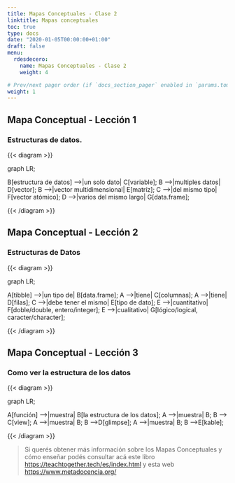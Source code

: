 ```yaml
---
title: Mapas Conceptuales - Clase 2
linktitle: Mapas conceptuales
toc: true
type: docs
date: "2020-01-05T00:00:00+01:00"
draft: false
menu:
  rdesdecero:
    name: Mapas Conceptuales - Clase 2
    weight: 4

# Prev/next pager order (if `docs_section_pager` enabled in `params.toml`)
weight: 1
---
```



## Mapa Conceptual - Lección 1
### Estructuras de datos. 


{{< diagram >}}

graph LR;

B[estructura de datos] -->|un solo dato| C[variable]; 
B -->|multiples datos| D[vector]; 
B -->|vector multidimensional| E[matríz];
C -->|del mismo tipo| F[vector atómico];
D -->|varios del mismo largo| G[data.frame];

{{< /diagram >}}

## Mapa Conceptual - Lección 2
### Estructuras de Datos

{{< diagram >}}

graph LR;

A[tibble] -->|un tipo de| B[data.frame];
A -->|tiene| C[columnas];
A -->|tiene| D[filas];
C -->|debe tener el mismo| E[tipo de dato];
E -->|cuantitativo| F[doble/double, entero/integer];
E -->|cualitativo| G[lógico/logical, caracter/character];

{{< /diagram >}}

## Mapa Conceptual - Lección 3
### Como ver la estructura de los datos

{{< diagram >}}

graph LR;

A[función] -->|muestra| B[la estructura de los datos];
A -->|muestra| B;
B --> C[view];
A -->|muestra| B;
B -->D[glimpse];
A -->|muestra| B;
B -->E[kable];

{{< /diagram >}}


> Si querés obtener más información sobre los Mapas Conceptuales y cómo enseñar podés consultar acá este libro https://teachtogether.tech/es/index.html y esta web https://www.metadocencia.org/
